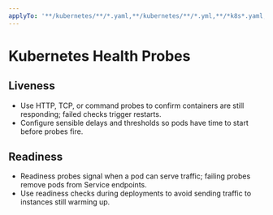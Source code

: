 ```yaml
---
applyTo: '**/kubernetes/**/*.yaml,**/kubernetes/**/*.yml,**/*k8s*.yaml,**/*k8s*.yml,**/*kube*.yaml,**/*kube*.yml'
---
```


# Kubernetes Health Probes

## Liveness

-   Use HTTP, TCP, or command probes to confirm containers are still responding; failed checks trigger restarts.
-   Configure sensible delays and thresholds so pods have time to start before probes fire.

## Readiness

-   Readiness probes signal when a pod can serve traffic; failing probes remove pods from Service endpoints.
-   Use readiness checks during deployments to avoid sending traffic to instances still warming up.
